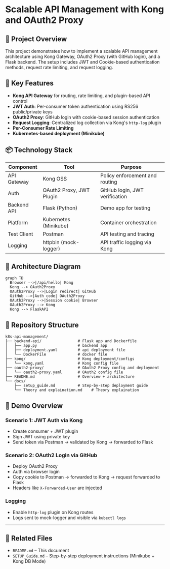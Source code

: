# Scalable API Management with Kong and OAuth2 Proxy

## 📌 Project Overview

This project demonstrates how to implement a scalable API management architecture using Kong Gateway, OAuth2 Proxy (with GitHub login), and a Flask backend. The setup includes JWT and Cookie-based authentication methods, request rate limiting, and request logging.

## 🚀 Key Features

- **Kong API Gateway** for routing, rate limiting, and plugin-based API control
- **JWT Auth**: Per-consumer token authentication using RS256 public/private keys
- **OAuth2 Proxy**: GitHub login with cookie-based session authentication
- **Request Logging**: Centralized log collection via Kong's `http-log` plugin
- **Per-Consumer Rate Limiting**
- **Kubernetes-based deployment (Minikube)**

## 📦 Technology Stack

| Component   | Tool                     | Purpose                        |
| ----------- | ------------------------ | ------------------------------ |
| API Gateway | Kong OSS                 | Policy enforcement and routing |
| Auth        | OAuth2 Proxy, JWT Plugin | GitHub login, JWT verification |
| Backend API | Flask (Python)           | Demo app for testing           |
| Platform    | Kubernetes (Minikube)    | Container orchestration        |
| Test Client | Postman                  | API testing and tracing        |
| Logging     | httpbin (mock-logger)    | API traffic logging via Kong   |

## 🔧 Architecture Diagram

```mermaid
graph TD
  Browser -->|/api/hello| Kong
  Kong --> OAuth2Proxy
  OAuth2Proxy -->|Login redirect| GitHub
  GitHub -->|Auth code| OAuth2Proxy
  OAuth2Proxy -->|Session cookie| Browser
  OAuth2Proxy --> Kong
  Kong --> FlaskAPI
```

## 📂 Repository Structure

```
k8s-api-management/
├── backend-api/                # Flask app and Dockerfile
│   ├── app.py                  # backend app
│   ├── deployment.yaml         # api deployment file
│   └── DockerFile              # docker file
├── kong/                       # Kong deployment/configs
│   └── kong.yaml               # Kong config file
├── oauth2-proxy/               # OAuth2 Proxy config and deployment
│   └── oauth2-proxy.yaml       # OAuth2 config file
├── README.md                   # Overview + architecture
└── docs/
	├── setup_guide.md          # Step-by-step deployment guide
	└── Theory and explaination.md    # Theory explaination
```

## 🧪 Demo Overview

### Scenario 1: JWT Auth via Kong

- Create consumer + JWT plugin
- Sign JWT using private key
- Send token via Postman → validated by Kong → forwarded to Flask

### Scenario 2: OAuth2 Login via GitHub

- Deploy OAuth2 Proxy
- Auth via browser login
- Copy cookie to Postman → forwarded to Kong → request forwarded to Flask
- Headers like `X-Forwarded-User` are injected

### Logging

- Enable `http-log` plugin on Kong routes
- Logs sent to mock-logger and visible via `kubectl logs`

---

## 📎 Related Files

- `README.md` – This document
- `SETUP_Guide.md` – Step-by-step deployment instructions (Minikube + Kong DB Mode)